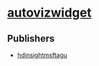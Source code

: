 # [autovizwidget](https://pypi.org/project/autovizwidget)



## Publishers
- [hdinsightmsftagu](https://pypi.org/user/hdinsightmsftagu)

